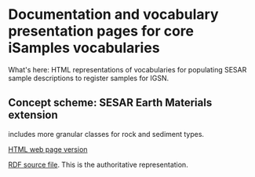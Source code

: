 # Documentation and vocabulary presentation pages for core iSamples vocabularies

What's here:
HTML representations of vocabularies for populating SESAR sample descriptions to register samples for IGSN. 

## Concept scheme: SESAR Earth Materials extension

includes more granular classes for rock and sediment types.

[HTML web page version](https://geosamples.github.io/vocabularies/SESAR_material_extension_rock_sediment.html) 

[RDF source file](https://raw.githubusercontent.com/geosamples/vocabularies/main/vocabulary/SESAR_material_extension_rock_sediment.ttl). This is the authoritative representation. 

